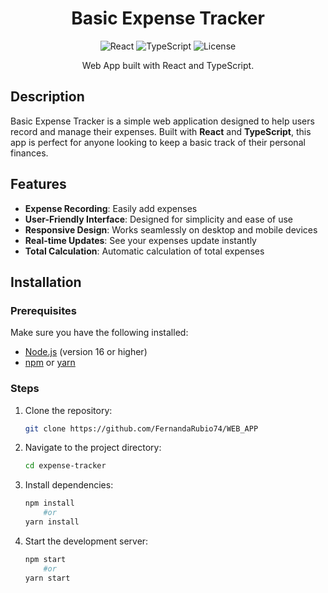 <h1 align=center>Basic Expense Tracker</h1>

<p align="center">
  <img src="https://img.shields.io/badge/React-18.x-blue?logo=react" alt="React">
  <img src="https://img.shields.io/badge/TypeScript-5.x-blue?logo=typescript" alt="TypeScript">
  <img src="https://img.shields.io/badge/License-MIT-green" alt="License">
</p>

<p align=center>Web App built with React and TypeScript.</p>

## Description

Basic Expense Tracker is a simple web application designed to help users record and manage their expenses. Built with **React** and **TypeScript**, this app is perfect for anyone looking to keep a basic track of their personal finances.

## Features

- **Expense Recording**: Easily add expenses
- **User-Friendly Interface**: Designed for simplicity and ease of use
- **Responsive Design**: Works seamlessly on desktop and mobile devices
- **Real-time Updates**: See your expenses update instantly
- **Total Calculation**: Automatic calculation of total expenses

## Installation

### Prerequisites

Make sure you have the following installed:
- [Node.js](https://nodejs.org/) (version 16 or higher)
- [npm](https://www.npmjs.com/) or [yarn](https://yarnpkg.com/)

### Steps

1. Clone the repository:
   ```bash
   git clone https://github.com/FernandaRubio74/WEB_APP
2. Navigate to the project directory:
	```bash
 	cd expense-tracker
3. Install dependencies:
	```bash
 	npm install
		#or
	yarn install
4. Start the development server:
	```bash
	npm start
 		#or
	yarn start
